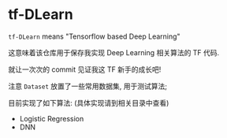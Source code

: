# tf-DLearn

`tf-DLearn` means "Tensorflow based Deep Learning"

这意味着该仓库用于保存我实现 Deep Learning 相关算法的 TF 代码.

就让一次次的 commit 见证我这 TF 新手的成长吧!

注意 `Dataset` 放置了一些常用数据集, 用于测试算法;

目前实现了如下算法: (具体实现请到相关目录中查看)

+ Logistic Regression
+ DNN
